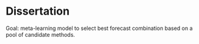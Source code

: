 # Dissertation

Goal: meta-learning model to select best forecast combination based on a pool of candidate methods.
